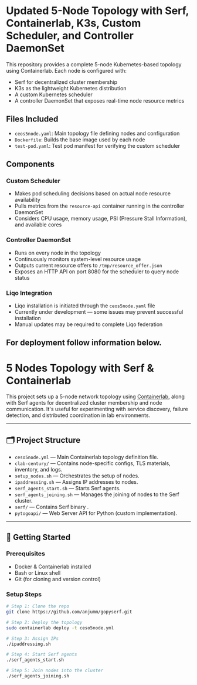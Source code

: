 # Updated 5-Node Topology with Serf, Containerlab, K3s, Custom Scheduler, and Controller DaemonSet

This repository provides a complete 5-node Kubernetes-based topology using Containerlab. Each node is configured with:

- Serf for decentralized cluster membership
- K3s as the lightweight Kubernetes distribution
- A custom Kubernetes scheduler
- A controller DaemonSet that exposes real-time node resource metrics

## Files Included

- `ceos5node.yaml`: Main topology file defining nodes and configuration
- `Dockerfile`: Builds the base image used by each node
- `test-pod.yaml`: Test pod manifest for verifying the custom scheduler

## Components

### Custom Scheduler

- Makes pod scheduling decisions based on actual node resource availability
- Pulls metrics from the `resource-api` container running in the controller DaemonSet
- Considers CPU usage, memory usage, PSI (Pressure Stall Information), and available cores

### Controller DaemonSet

- Runs on every node in the topology
- Continuously monitors system-level resource usage
- Outputs current resource offers to `/tmp/resource_offer.json`
- Exposes an HTTP API on port 8080 for the scheduler to query node status

### Liqo Integration

- Liqo installation is initiated through the `ceos5node.yaml` file
- Currently under development — some issues may prevent successful installation
- Manual updates may be required to complete Liqo federation

## For deployment follow information below.

# 5 Nodes Topology with Serf & Containerlab

This project sets up a 5-node network topology using [Containerlab](https://containerlab.dev), along with Serf agents for decentralized cluster membership and node communication. It's useful for experimenting with service discovery, failure detection, and distributed coordination in lab environments.

---

## 🗂️ Project Structure

- `ceso5node.yml` — Main Containerlab topology definition file.
- `clab-century/` — Contains node-specific configs, TLS materials, inventory, and logs.
- `setup_nodes.sh` — Orchestrates the setup of nodes.
- `ipaddressing.sh` — Assigns IP addresses to nodes.
- `serf_agents_start.sh` — Starts Serf agents.
- `serf_agents_joining.sh` — Manages the joining of nodes to the Serf cluster.
- `serf/` —  Contains Serf binary .
- `pytogoapi/` —  Web Server API for Python (custom implementation).

---

## 🚀 Getting Started

### Prerequisites

- Docker & Containerlab installed
- Bash or Linux shell
- Git (for cloning and version control)

### Setup Steps

```bash
# Step 1: Clone the repo
git clone https://github.com/anjumm/gopyserf.git

# Step 2: Deploy the topology
sudo containerlab deploy -t ceso5node.yml

# Step 3: Assign IPs
./ipaddressing.sh

# Step 4: Start Serf agents
./serf_agents_start.sh

# Step 5: Join nodes into the cluster
./serf_agents_joining.sh
